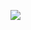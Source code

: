![](https://github.com/KarenYisethPintoEspejo/practicaModeladoEnCaja/blob/storage/img/ejercicio3.png)